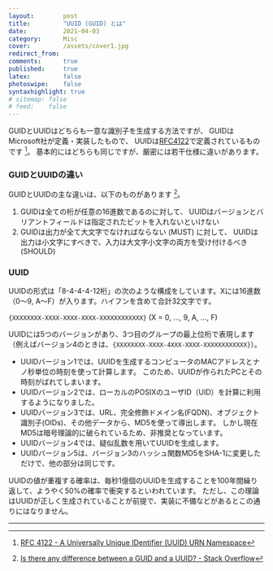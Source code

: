 ```yaml
---
layout:        post
title:         "UUID (GUID) とは"
date:          2021-04-03
category:      Misc
cover:         /assets/cover1.jpg
redirect_from:
comments:      true
published:     true
latex:         false
photoswipe:    false
syntaxhighlight: true
# sitemap: false
# feed:    false
---
```


GUIDとUUIDはどちらも一意な識別子を生成する方法ですが、
GUIDはMicrosoft社が定義・実装したもので、
UUIDは[RFC4122](https://tools.ietf.org/html/rfc4122)で定義されているものです [^rfc4122]。
基本的にはどちらも同じですが、厳密には若干仕様に違いがあります。

[^rfc4122]: [RFC 4122 - A Universally Unique IDentifier (UUID) URN Namespace](https://tools.ietf.org/html/rfc4122)

### GUIDとUUIDの違い

GUIDとUUIDの主な違いは、以下のものがあります [^1]。

1. GUIDは全ての桁が任意の16進数であるのに対して、
   UUIDはバージョンとバリアントフィールドは指定されたビットを入れないといけない
2. GUIDは出力が全て大文字でなければならない (MUST) に対して、
   UUIDは出力は小文字にすべきで、入力は大文字小文字の両方を受け付けるべき (SHOULD) 

[^1]: [Is there any difference between a GUID and a UUID? - Stack Overflow](https://stackoverflow.com/questions/246930/is-there-any-difference-between-a-guid-and-a-uuid)

### UUID

UUIDの形式は「8-4-4-4-12桁」の次のような構成をしています。Xには16進数（0～9, A～F）が入ります。ハイフンを含めて合計32文字です。

`{XXXXXXXX-XXXX-XXXX-XXXX-XXXXXXXXXXXX}` (X = 0, ..., 9, A, ..., F)

UUIDには5つのバージョンがあり、3つ目のグループの最上位桁で表現します（例えばバージョン4のときは、`{XXXXXXXX-XXXX-4XXX-XXXX-XXXXXXXXXXXX}`）。
- UUIDバージョン1では、UUIDを生成するコンピュータのMACアドレスとナノ秒単位の時刻を使って計算します。
  このため、UUIDが作られたPCとその時刻がばれてしまいます。
- UUIDバージョン2では、ローカルのPOSIXのユーザID（UID）を計算に利用するようになりました。
- UUIDバージョン3では、URL、完全修飾ドメイン名(FQDN)、オブジェクト識別子(OIDs)、その他データから、MD5を使って導出します。
  しかし現在MD5は暗号理論的に破られているため、非推奨となっています。
- UUIDバージョン4では、疑似乱数を用いてUUIDを生成します。
- UUIDバージョン5は、バージョン3のハッシュ関数MD5をSHA-1に変更しただけで、他の部分は同じです。


UUIDの値が重複する確率は、毎秒1億個のUUIDを生成することを100年間繰り返して、ようやく50%の確率で衝突するといわれています。
ただし、この理論はUUIDが正しく生成されていることが前提で、実装に不備などがあるとこの通りにはなりません。

---
